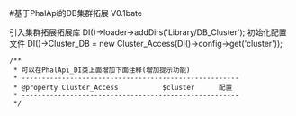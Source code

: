 #基于PhalApi的DB集群拓展 V0.1bate


引入集群拓展拓展库
DI()->loader->addDirs('Library/DB_Cluster');
初始化配置文件
DI()->Cluster_DB = new Cluster_Access(DI()->config->get('cluster'));


    /**
     * 可以在PhalApi_DI类上面增加下面注释(增加提示功能)
     * ------------------------------------------------------
     * @property Cluster_Access           $cluster      配置
     * ------------------------------------------------------
     */